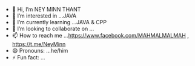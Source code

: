 - 👋 Hi, I’m NEY MINN THANT
- 👀 I’m interested in ...JAVA
- 🌱 I’m currently learning ...JAVA & CPP
- 💞️ I’m looking to collaborate on ...
- 📫 How to reach me ...https://www.facebook.com/MAHMALMALMAH , https://t.me/NeyMinn
- 😄 Pronouns: ...he/him
- ⚡ Fun fact: ...

<!---
Mr-NEY/Mr-NEY is a ✨ special ✨ repository because its `README.md` (this file) appears on your GitHub profile.
You can click the Preview link to take a look at your changes.
--->
